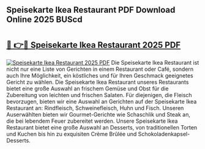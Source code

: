 ## Speisekarte Ikea Restaurant PDF Download Online 2025 BUScd

# <h2><a href="http://gc84z9i.nevu.top/?p=Speisekarte+Ikea+Restaurant">🔗 👉🔴 Speisekarte Ikea Restaurant 2025 PDF</a></h2>

[![Speisekarte Ikea Restaurant 2025 PDF](https://i.imgur.com/dBaPXMq.png)](http://gc84z9i.nevu.top/?p=Speisekarte+Ikea+Restaurant)
Die Speisekarte Ikea Restaurant ist nicht nur eine Liste von Gerichten in einem Restaurant oder Café, sondern auch Ihre Möglichkeit, ein köstliches und für Ihren Geschmack geeignetes Gericht zu wählen. Die Speisekarte Ikea Restaurant unseres Restaurants bietet eine große Auswahl an frischem Gemüse und Obst für die Zubereitung von leichten und frischen Salaten. Für diejenigen, die Fleisch bevorzugen, bieten wir eine Auswahl an Gerichten auf der Speisekarte Ikea Restaurant an: Rindfleisch, Schweinefleisch, Huhn und Fisch. Unseren Auserwählten bieten wir Gourmet-Gerichte wie Schaschlik und Steak an, die bei lebendem Feuer zubereitet werden. Unsere Speisekarte Ikea Restaurant bietet eine große Auswahl an Desserts, von traditionellen Torten und Kuchen bis hin zu exquisiten Crème Brûlée und Schokoladenkapsel-Desserts.
